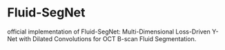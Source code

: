 # Fluid-SegNet
official implementation of Fluid-SegNet: Multi-Dimensional Loss-Driven Y-Net with Dilated Convolutions for OCT B-scan Fluid Segmentation.
